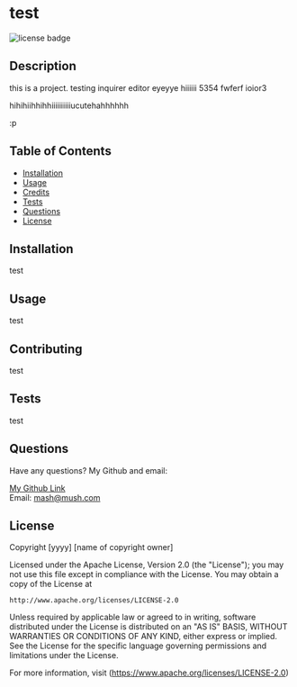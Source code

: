 # test
![license badge](https://img.shields.io/badge/license-Apache%202.0-brightgreen)
## Description 

this is a project. testing inquirer editor
		eyeyye
	hiiiiii	
5354 fwferf 		ioior3

hihihiihhihhiiiiiiiiiiucutehahhhhhh

:p

## Table of Contents

* [Installation](#installation)
* [Usage](#usage)
* [Credits](#contributing)
* [Tests](#tests)
* [Questions](#questions)
* [License](#license)

## Installation

test

## Usage

test

## Contributing

test

## Tests

test

## Questions

Have any questions? My Github and email:

[My Github Link](https://github.com/mush)  
Email: mash@mush.com

## License
  
  Copyright [yyyy] [name of copyright owner]

  Licensed under the Apache License, Version 2.0 (the "License");
  you may not use this file except in compliance with the License.
  You may obtain a copy of the License at

    http://www.apache.org/licenses/LICENSE-2.0

  Unless required by applicable law or agreed to in writing, software
  distributed under the License is distributed on an "AS IS" BASIS,
  WITHOUT WARRANTIES OR CONDITIONS OF ANY KIND, either express or implied.
  See the License for the specific language governing permissions and
  limitations under the License.

  For more information, visit (https://www.apache.org/licenses/LICENSE-2.0)

  
